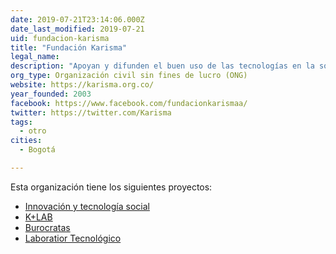 ```yaml
---
date: 2019-07-21T23:14:06.000Z
date_last_modified: 2019-07-21
uid: fundacion-karisma
title: "Fundación Karisma"
legal_name: 
description: "Apoyan y difunden el buen uso de las tecnologías en la sociedad y en torno a las políticas públicas colombianas y de la región."
org_type: Organización civil sin fines de lucro (ONG)
website: https://karisma.org.co/
year_founded: 2003
facebook: https://www.facebook.com/fundacionkarismaa/
twitter: https://twitter.com/Karisma
tags:
  - otro
cities: 
  - Bogotá

---
```


Esta organización tiene los siguientes proyectos:

- [Innovación y tecnología social](/proyectos/lab-its)
- [K+LAB](/proyectos/klab)
- [Burocratas](/proyectos/burocratas)
- [Laboratior Tecnológico](/proyectos/laboratorio-tecnologico)
